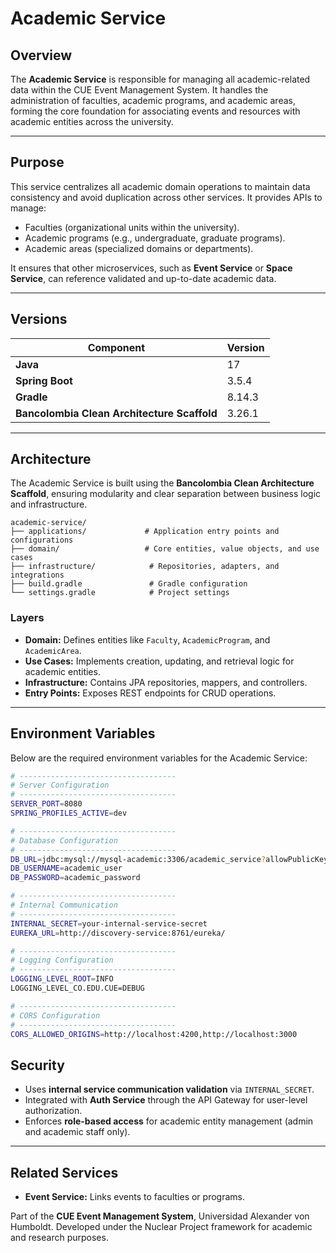 # Academic Service

## Overview

The **Academic Service** is responsible for managing all academic-related data within the CUE Event Management System. It handles the administration of faculties, academic programs, and academic areas, forming the core foundation for associating events and resources with academic entities across the university.

---

## Purpose

This service centralizes all academic domain operations to maintain data consistency and avoid duplication across other services. It provides APIs to manage:

* Faculties (organizational units within the university).
* Academic programs (e.g., undergraduate, graduate programs).
* Academic areas (specialized domains or departments).

It ensures that other microservices, such as **Event Service** or **Space Service**, can reference validated and up-to-date academic data.

---

## Versions

| Component                                   | Version |
| ------------------------------------------- | ------- |
| **Java**                                    | 17      |
| **Spring Boot**                             | 3.5.4   |
| **Gradle**                                  | 8.14.3  |
| **Bancolombia Clean Architecture Scaffold** | 3.26.1  |

---

## Architecture

The Academic Service is built using the **Bancolombia Clean Architecture Scaffold**, ensuring modularity and clear separation between business logic and infrastructure.

```
academic-service/
├── applications/             # Application entry points and configurations
├── domain/                   # Core entities, value objects, and use cases
├── infrastructure/            # Repositories, adapters, and integrations
├── build.gradle               # Gradle configuration
└── settings.gradle            # Project settings
```

### Layers

* **Domain:** Defines entities like `Faculty`, `AcademicProgram`, and `AcademicArea`.
* **Use Cases:** Implements creation, updating, and retrieval logic for academic entities.
* **Infrastructure:** Contains JPA repositories, mappers, and controllers.
* **Entry Points:** Exposes REST endpoints for CRUD operations.

---

## Environment Variables

Below are the required environment variables for the Academic Service:

```bash
# -----------------------------------
# Server Configuration
# -----------------------------------
SERVER_PORT=8080
SPRING_PROFILES_ACTIVE=dev

# -----------------------------------
# Database Configuration
# -----------------------------------
DB_URL=jdbc:mysql://mysql-academic:3306/academic_service?allowPublicKeyRetrieval=true&useSSL=false&serverTimezone=UTC
DB_USERNAME=academic_user
DB_PASSWORD=academic_password

# -----------------------------------
# Internal Communication
# -----------------------------------
INTERNAL_SECRET=your-internal-service-secret
EUREKA_URL=http://discovery-service:8761/eureka/

# -----------------------------------
# Logging Configuration
# -----------------------------------
LOGGING_LEVEL_ROOT=INFO
LOGGING_LEVEL_CO.EDU.CUE=DEBUG

# -----------------------------------
# CORS Configuration
# -----------------------------------
CORS_ALLOWED_ORIGINS=http://localhost:4200,http://localhost:3000
```

## Security

* Uses **internal service communication validation** via `INTERNAL_SECRET`.
* Integrated with **Auth Service** through the API Gateway for user-level authorization.
* Enforces **role-based access** for academic entity management (admin and academic staff only).

---

## Related Services

* **Event Service:** Links events to faculties or programs.

Part of the **CUE Event Management System**, Universidad Alexander von Humboldt. Developed under the Nuclear Project framework for academic and research purposes.
